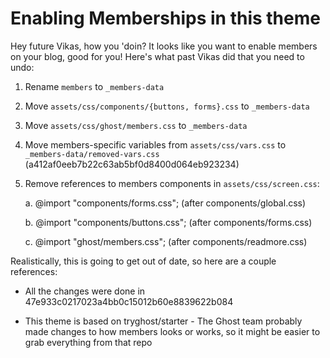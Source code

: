 # Enabling Memberships in this theme

Hey future Vikas, how you 'doin? It looks like you want to enable members on your blog, good for you! Here's what past Vikas did that you need to undo:

1. Rename `members` to `_members-data`

1. Move `assets/css/components/{buttons, forms}.css` to `_members-data`

1. Move `assets/css/ghost/members.css` to `_members-data`

1. Move members-specific variables from `assets/css/vars.css` to `_members-data/removed-vars.css` (a412af0eeb7b22c63ab5bf0d8400d064eb923234)

1. Remove references to members components in `assets/css/screen.css`:

    a. @import "components/forms.css"; (after components/global.css)

    b. @import "components/buttons.css"; (after components/forms.css)

    c. @import "ghost/members.css"; (after components/readmore.css)

Realistically, this is going to get out of date, so here are a couple references:

- All the changes were done in 47e933c0217023a4bb0c15012b60e8839622b084

- This theme is based on tryghost/starter - The Ghost team probably made changes to how members looks or works, so it might be easier to grab everything from that repo